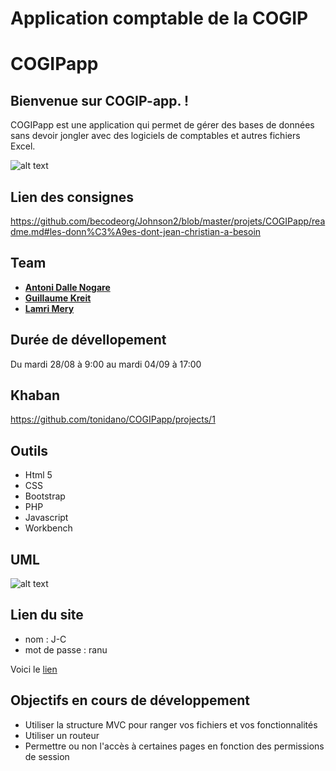 # Application comptable de la COGIP

# COGIPapp

## Bienvenue sur COGIP-app. !

COGIPapp est une application qui permet de gérer des bases de données sans devoir jongler avec des logiciels de comptables et autres fichiers Excel.

![alt text](https://contattafiles.s3.us-west-1.amazonaws.com/tnt14094/6ObZbAEUvbmerta/gestion.png)

## Lien des consignes

https://github.com/becodeorg/Johnson2/blob/master/projets/COGIPapp/readme.md#les-donn%C3%A9es-dont-jean-christian-a-besoin

## Team

* [**Antoni Dalle Nogare**](https://github.com/tonidano)
* [**Guillaume Kreit**](https://github.com/Guillaume-Kreit)
* [**Lamri Mery**](https://github.com/Lamri-Mery)


## Durée de dévellopement

Du mardi 28/08 à 9:00 au mardi 04/09 à 17:00

## Khaban

https://github.com/tonidano/COGIPapp/projects/1

## Outils 

* Html 5
* CSS
* Bootstrap 
* PHP
* Javascript
* Workbench

## UML
![alt text](https://contattafiles.s3.us-west-1.amazonaws.com/tnt14094/M_lEkbOeB1R16y9/tables_relationnelles.png)



## Lien du site

* nom : J-C
* mot de passe : ranu

Voici le [lien](https://gocipapp.000webhostapp.com/GOCIPapp/partials/login.php) 


## Objectifs en cours de développement

* Utiliser la structure MVC pour ranger vos fichiers et vos fonctionnalités
* Utiliser un routeur
* Permettre ou non l'accès à certaines pages en fonction des permissions de session
